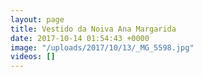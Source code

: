```yaml
---
layout: page
title: Vestido da Noiva Ana Margarida
date: 2017-10-14 01:54:43 +0000
image: "/uploads/2017/10/13/_MG_5598.jpg"
videos: []
---
```

